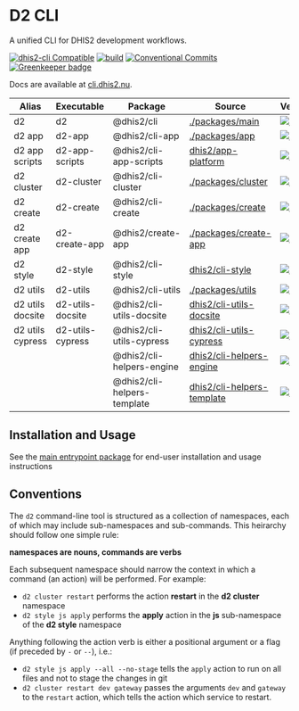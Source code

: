# D2 CLI

A unified CLI for DHIS2 development workflows.

[![dhis2-cli Compatible](https://img.shields.io/badge/dhis2-cli-ff69b4.svg)](https://github.com/dhis2/cli)
[![build](https://img.shields.io/travis/dhis2/cli.svg)](https://travis-ci.com/dhis2/cli)
[![Conventional Commits](https://img.shields.io/badge/Conventional%20Commits-1.0.0-yellow.svg)](https://conventionalcommits.org)
[![Greenkeeper badge](https://badges.greenkeeper.io/dhis2/cli.svg)](https://greenkeeper.io/)

Docs are available at [cli.dhis2.nu](https://cli.dhis2.nu).

| Alias            | Executable       | Package                     | Source                                                                      | Version                                                                                                                           |
| ---------------- | ---------------- | --------------------------- | --------------------------------------------------------------------------- | --------------------------------------------------------------------------------------------------------------------------------- |
| d2               | d2               | @dhis2/cli                  | [./packages/main](packages/main)                                            | [![npm](https://img.shields.io/npm/v/@dhis2/cli.svg)](https://www.npmjs.com/package/@dhis2/cli)                                   |
| d2 app           | d2-app           | @dhis2/cli-app              | [./packages/app](./packages/app)                                            | [![npm](https://img.shields.io/npm/v/@dhis2/cli-app.svg)](https://www.npmjs.com/package/@dhis2/cli-app)                           |
| d2 app scripts   | d2-app-scripts   | @dhis2/cli-app-scripts      | [dhis2/app-platform](https://github.com/dhis2/app-platform/tree/master/cli) | [![npm](https://img.shields.io/npm/v/@dhis2/cli-app-scripts.svg)](https://www.npmjs.com/package/@dhis2/cli-app-scripts)           |
| d2 cluster       | d2-cluster       | @dhis2/cli-cluster          | [./packages/cluster](./packages/cluster)                                    | [![npm](https://img.shields.io/npm/v/@dhis2/cli-cluster.svg)](https://www.npmjs.com/package/@dhis2/cli-cluster)                   |
| d2 create        | d2-create        | @dhis2/cli-create           | [./packages/create](./packages/create)                                      | [![npm](https://img.shields.io/npm/v/@dhis2/cli-create.svg)](https://www.npmjs.com/package/@dhis2/cli-create)                     |
| d2 create app    | d2-create-app    | @dhis2/create-app           | [./packages/create-app](./packages/create-app)                              | [![npm](https://img.shields.io/npm/v/@dhis2/create-app.svg)](https://www.npmjs.com/package/@dhis2/create-app)                     |
| d2 style         | d2-style         | @dhis2/cli-style            | [dhis2/cli-style](https://github.com/dhis2/cli-style)                       | [![npm](https://img.shields.io/npm/v/@dhis2/cli-style.svg)](https://www.npmjs.com/package/@dhis2/cli-style)                       |
| d2 utils         | d2-utils         | @dhis2/cli-utils            | [./packages/utils](./packages/utils)                                        | [![npm](https://img.shields.io/npm/v/@dhis2/cli-utils.svg)](https://www.npmjs.com/package/@dhis2/cli-utils)                       |
| d2 utils docsite | d2-utils-docsite | @dhis2/cli-utils-docsite    | [dhis2/cli-utils-docsite](https://github.com/dhis2/cli-utils-docsite)       | [![npm](https://img.shields.io/npm/v/@dhis2/cli-utils-docsite.svg)](https://www.npmjs.com/package/@dhis2/cli-utils-docsite)       |
| d2 utils cypress | d2-utils-cypress | @dhis2/cli-utils-cypress    | [dhis2/cli-utils-cypress](https://github.com/dhis2/cli-utils-docsite)       | [![npm](https://img.shields.io/npm/v/@dhis2/cli-utils-docsite.svg)](https://www.npmjs.com/package/@dhis2/cli-utils-cypress)       |
|                  |                  | @dhis2/cli-helpers-engine   | [dhis2/cli-helpers-engine](https://github.com/dhis2/cli-helpers-engine)     | [![npm](https://img.shields.io/npm/v/@dhis2/cli-helpers-engine.svg)](https://www.npmjs.com/package/@dhis2/cli-helpers-engine)     |
|                  |                  | @dhis2/cli-helpers-template | [dhis2/cli-helpers-template](https://github.com/dhis2/cli-helpers-template) | [![npm](https://img.shields.io/npm/v/@dhis2/cli-helpers-template.svg)](https://www.npmjs.com/package/@dhis2/cli-helpers-template) |

## Installation and Usage

See the [main entrypoint package](./packages/main) for end-user installation and usage instructions

## Conventions

The `d2` command-line tool is structured as a collection of namespaces, each of which may include sub-namespaces and sub-commands. This heirarchy should follow one simple rule:

**namespaces are nouns, commands are verbs**

Each subsequent namespace should narrow the context in which a command (an action) will be performed. For example:

-   `d2 cluster restart` performs the action **restart** in the **d2 cluster** namespace
-   `d2 style js apply` performs the **apply** action in the **js** sub-namespace of the **d2 style** namespace

Anything following the action verb is either a positional argument or a flag (if preceded by `-` or `--`), i.e.:

-   `d2 style js apply --all --no-stage` tells the `apply` action to run on all files and not to stage the changes in git
-   `d2 cluster restart dev gateway` passes the arguments `dev` and `gateway` to the `restart` action, which tells the action which service to restart.
